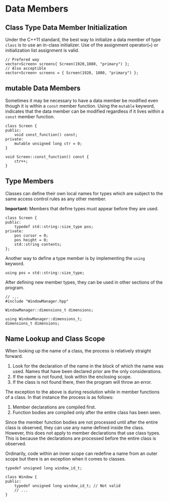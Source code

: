 # Data Members

## Class Type Data Member Initialization
Under the C++11 standard, the best way to initialize a data member of type `class` is to use an in-class initializer.
Use of the assignment operator(`=`) or initialization list assignment is valid.

```
// Prefered way
vector<Screen> screens{ Screen(1920,1080, "primary") };
// Also acceptible
vector<Screen> screens = { Screen(1920, 1080, "primary") };
```

## mutable Data Members
Sometimes it may be necessary to have a data member be modified even though it is within a `const` member function. 
Using the `mutable` keyword, indicates that the data member can be modified regardless if it lives within a `const`
member function.

```
class Screen {
public:
    void const_function() const;
private:
    mutable unsigned long ctr = 0;
}

void Screen::const_function() const {
    ctr++;
}
```

## Type Members
Classes can define their own local names for types which are subject to the same access control rules as any other 
member. 

**Important:** Members that define types must appear before they are used.
 
```
class Screen {
public:
    typedef std::string::size_type pos;
private:
    pos cursor = 0;
    pos height = 0;
    std::string contents;
};
```

Another way to define a type member is by implementing the `using` keyword.

```
using pos = std::string::size_type;
```

After defining new member types, they can be used in other sections of the program.

```
// ...
#include "WindowManager.hpp"

WindowManager::dimensions_t dimensions;

using WindowManager::dimensions_t;
dimensions_t dimensions;
```

## Name Lookup and Class Scope
When looking up the name of a class, the process is relatively straight forward.
1. Look for the declaration of the name in the block of which the name was used. Names that have been 
declared prior are the only considerations.   
2. If the name is not found, look within the enclosing scope.
3. If the class is not found there, then the program will throw an error.

The exception to the above is during resolution while in member functions of a class. In that instance the 
process is as follows:
1. Member declarations are compiled first.
2. Function bodies are compiled only after the entire class has been seen.

Since the member function bodies are not processed until after the entire class is observed, they can use any 
name defined inside the class. However, this does not apply to member declarations that use class types. This is 
because the declarations are processed before the entire class is observed.

Ordinarily, code within an inner scope can redefine a name from an outer scope but there is an exception when it comes 
to classes. 

```
typedef unsigned long window_id_t;

class Window {
public:
    typedef unsigned long window_id_t; // Not valid
    // ...
}
```  